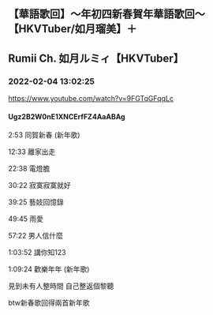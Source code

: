 ## 【華語歌回】～年初四新春賀年華語歌回～【HKVTuber/如月瑠美】＋
## Rumii Ch. 如月ルミィ【HKVTuber】
### 2022-02-04 13:02:25
https://www.youtube.com/watch?v=9FGTqGFqqLc
#### Ugz2B2W0nE1XNCErfFZ4AaABAg
2:53   同賀新春  (新年歌)

12:33 離家出走

22:38 電燈膽

30:22 寂寞寂寞就好

39:25 藝妓回憶錄

49:45 雨愛

57:22 男人信什麼

1:03:52 講你知123

1:09:24 歡樂年年  (新年歌)



見到未有人整時間 自己整返個黎聽

btw新春歌回得兩首新年歌

